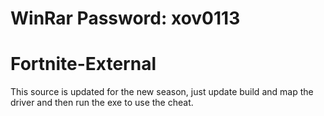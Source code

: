 # WinRar Password: xov0113

# Fortnite-External
This source is updated for the new season, just update build and map the driver and then run the exe to use the cheat.